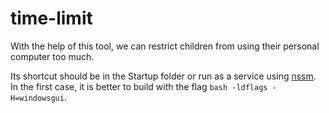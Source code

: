 # time-limit
With the help of this tool, we can restrict children from using their personal computer too much.

Its shortcut should be in the Startup folder or run as a service using [nssm](https://nssm.cc/). In the first case, it is better to build with the flag ```bash -ldflags -H=windowsgui```.